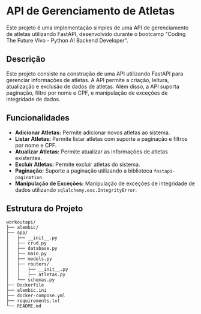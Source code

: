 # API de Gerenciamento de Atletas

Este projeto é uma implementação simples de uma API de gerenciamento de atletas utilizando FastAPI, desenvolvido durante o bootcamp "Coding The Future Vivo - Python AI Backend Developer".

## Descrição

Este projeto consiste na construção de uma API utilizando FastAPI para gerenciar informações de atletas. A API permite a criação, leitura, atualização e exclusão de dados de atletas. Além disso, a API suporta paginação, filtro por nome e CPF, e manipulação de exceções de integridade de dados.

## Funcionalidades

- **Adicionar Atletas:** Permite adicionar novos atletas ao sistema.
- **Listar Atletas:** Permite listar atletas com suporte a paginação e filtros por nome e CPF.
- **Atualizar Atletas:** Permite atualizar as informações de atletas existentes.
- **Excluir Atletas:** Permite excluir atletas do sistema.
- **Paginação:** Suporte a paginação utilizando a biblioteca `fastapi-pagination`.
- **Manipulação de Exceções:** Manipulação de exceções de integridade de dados utilizando `sqlalchemy.exc.IntegrityError`.

## Estrutura do Projeto

```plaintext
workoutapi/
├── alembic/
├── app/
│   ├── __init__.py
│   ├── crud.py
│   ├── database.py
│   ├── main.py
│   ├── models.py
│   ├── routers/
│   │   ├── __init__.py
│   │   ├── atletas.py
│   └── schemas.py
├── Dockerfile
├── alembic.ini
├── docker-compose.yml
├── requirements.txt
└── README.md

